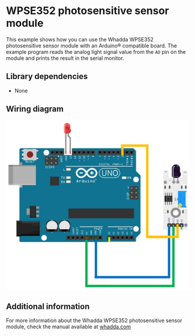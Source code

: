 # WPSE352 photosensitive sensor module
This example shows how you can use the Whadda WPSE352 photosensitive sensor module with an Arduino® compatible board.
The example program reads the analog light signal value from the ```AO``` pin on the module and prints the result in the serial monitor.

## Library dependencies
* None

## Wiring diagram
![](./wiring_diagram_bb.png)

## Additional information
  For more information about the Whadda WPSE352 photosensitive sensor module, check the manual available at [whadda.com](https://whadda.com)

